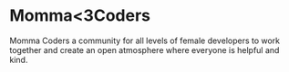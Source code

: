 
<h1> Momma&lt;3Coders</h1>

<p>Momma Coders a community for all levels of female developers to work together and create an open atmosphere where everyone is helpful and kind.</p>

